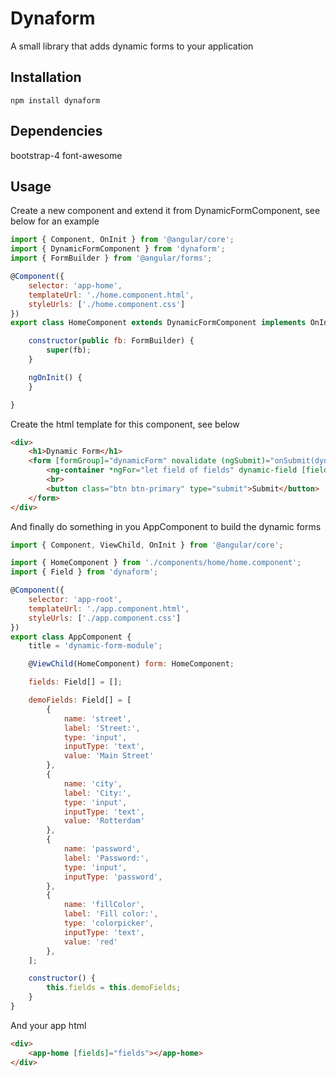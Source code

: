 Dynaform
========

A small library that adds dynamic forms to your application

## Installation

  `npm install dynaform`

## Dependencies
 
   bootstrap-4
   font-awesome

## Usage

Create a new component and extend it from DynamicFormComponent, see below for an example

```javascript
import { Component, OnInit } from '@angular/core';
import { DynamicFormComponent } from 'dynaform';
import { FormBuilder } from '@angular/forms';

@Component({
    selector: 'app-home',
    templateUrl: './home.component.html',
    styleUrls: ['./home.component.css']
})
export class HomeComponent extends DynamicFormComponent implements OnInit {

    constructor(public fb: FormBuilder) {
        super(fb);
    }

    ngOnInit() {
    }

}

```

Create the html template for this component, see below

```html
<div>
    <h1>Dynamic Form</h1>
    <form [formGroup]="dynamicForm" novalidate (ngSubmit)="onSubmit(dynamicForm)">
        <ng-container *ngFor="let field of fields" dynamic-field [field]="field" [group]="dynamicForm"></ng-container>
        <br>
        <button class="btn btn-primary" type="submit">Submit</button>
    </form>
</div>
```

And finally do something in you AppComponent to build the dynamic forms

```javascript
import { Component, ViewChild, OnInit } from '@angular/core';

import { HomeComponent } from './components/home/home.component';
import { Field } from 'dynaform';

@Component({
    selector: 'app-root',
    templateUrl: './app.component.html',
    styleUrls: ['./app.component.css']
})
export class AppComponent {
    title = 'dynamic-form-module';

    @ViewChild(HomeComponent) form: HomeComponent;

    fields: Field[] = [];

    demoFields: Field[] = [
        {
            name: 'street',
            label: 'Street:',
            type: 'input',
            inputType: 'text',
            value: 'Main Street'
        },
        {
            name: 'city',
            label: 'City:',
            type: 'input',
            inputType: 'text',
            value: 'Rotterdam'
        },
        {
            name: 'password',
            label: 'Password:',
            type: 'input',
            inputType: 'password',
        },
        {
            name: 'fillColor',
            label: 'Fill color:',
            type: 'colorpicker',
            inputType: 'text',
            value: 'red'
        },
    ];

    constructor() {
        this.fields = this.demoFields;
    }
}

```

And your app html

```html
<div>
    <app-home [fields]="fields"></app-home>
</div>
```


